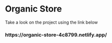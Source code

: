 <h1>Organic Store </h1>
<div>Take a look on the project using the link below</div>

<h3>https://organic-store-4c8799.netlify.app/</h3>

